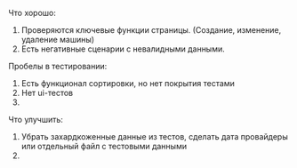 Что хорошо:
1. Проверяются ключевые функции страницы. (Создание, изменение, удаление машины)
2. Есть негативные сценарии с невалидными данными. 

Пробелы в тестировании:
1. Есть функционал сортировки, но нет покрытия тестами
2. Нет ui-тестов
3. 

Что улучшить:
1. Убрать захардкоженные данные из тестов, сделать дата провайдеры или отдельный файл с тестовыми данными
2. 